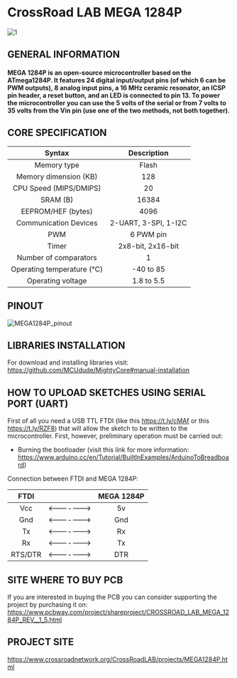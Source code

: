 # CrossRoad LAB MEGA 1284P

![1](https://user-images.githubusercontent.com/83240004/116134702-7c139a80-a6d0-11eb-828c-61c4d66212f6.png)

## GENERAL INFORMATION 

#### MEGA 1284P is an open-source microcontroller based on the ATmega1284P. It features 24 digital input/output pins (of which 6 can be PWM outputs), 8 analog input pins, a 16 MHz ceramic resonator, an ICSP pin header, a reset button, and an LED is connected to pin 13. To power the microcontroller you can use the 5 volts of the serial or from 7 volts to 35 volts from the Vin pin (use one of the two methods, not both together).

## CORE SPECIFICATION

| Syntax      | Description | 
| :----:        |    :----:   |
| Memory type      | Flash       |
| Memory dimension (KB)   | 128        | 
| CPU Speed (MIPS/DMIPS)      | 20       |
| SRAM (B)   | 16384        | 
| EEPROM/HEF (bytes)      | 4096       |
| Communication Devices   | 2-UART, 3-SPI, 1-I2C        | 
| PWM      | 6 PWM pin       |
| Timer   | 2x8-bit, 2x16-bit        | 
| Number of comparators      | 1       |
| Operating temperature (°C)   | -40 to 85        | 
| Operating voltage   | 1.8 to 5.5        |

## PINOUT

![MEGA1284P_pinout](https://user-images.githubusercontent.com/83240004/118370481-2b44e280-b5a8-11eb-859b-e33b96628943.png)

## LIBRARIES INSTALLATION

For download and installing libraries visit:
https://github.com/MCUdude/MightyCore#manual-installation

## HOW TO UPLOAD SKETCHES USING SERIAL PORT (UART)

First of all you need a USB TTL FTDI (like this https://t.ly/cMAf or this https://t.ly/RZF8) that will allow the sketch to be written to the microcontroller. First, however, preliminary operation must be carried out: 

- Burning the bootloader (visit this link for more information: https://www.arduino.cc/en/Tutorial/BuiltInExamples/ArduinoToBreadboard)

Connection between FTDI and MEGA 1284P:

| FTDI        |       |    MEGA 1284P   |
| :----:        |    :----:   |    :----:   |
| Vcc        |    <------->   |    5v   |
| Gnd        |    <------->   |    Gnd   |
| Tx        |    <------->   |    Rx   |
| Rx        |    <------->   |    Tx   |
| RTS/DTR        |    <------->   |    DTR   |

## SITE WHERE TO BUY PCB

If you are interested in buying the PCB you can consider supporting the project by purchasing it on: 
https://www.pcbway.com/project/shareproject/CROSSROAD_LAB_MEGA_1284P_REV__1_5.html

## PROJECT SITE

https://www.crossroadnetwork.org/CrossRoadLAB/projects/MEGA1284P.html
